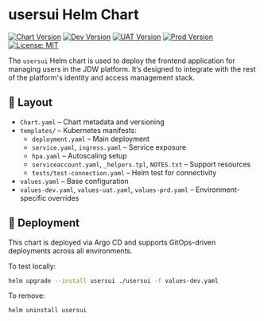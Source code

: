 # usersui Helm Chart

[![Chart Version](https://img.shields.io/badge/dynamic/yaml?url=https%3A%2F%2Fraw.githubusercontent.com%2Fjdwillmsen%2Fjdw-apps%2Fmain%2Fcharts%2Fusersui%2FChart.yaml&query=%24.appVersion&prefix=v&label=Chart)](https://github.com/jdwillmsen/jdw-apps/blob/main/charts/usersui/Chart.yaml)
[![Dev Version](https://img.shields.io/badge/dynamic/yaml?url=https%3A%2F%2Fraw.githubusercontent.com%2Fjdwillmsen%2Fjdw-apps%2Fmain%2Fcharts%2Fusersui%2FChart.yaml&query=%24.appVersion&prefix=v&label=Dev)](https://github.com/jdwillmsen/jdw-apps/blob/main/charts/usersui/values-dev.yaml)
[![UAT Version](https://img.shields.io/badge/dynamic/yaml?url=https%3A%2F%2Fraw.githubusercontent.com%2Fjdwillmsen%2Fjdw-apps%2Fmain%2Fcharts%2Fusersui%2FChart.yaml&query=%24.appVersion&prefix=v&label=UAT)](https://github.com/jdwillmsen/jdw-apps/blob/main/charts/usersui/values-uat.yaml)
[![Prod Version](https://img.shields.io/badge/dynamic/yaml?url=https%3A%2F%2Fraw.githubusercontent.com%2Fjdwillmsen%2Fjdw-apps%2Fmain%2Fcharts%2Fusersui%2Fvalues-prd.yaml&query=%24.image.tag&prefix=v&label=Prod)](https://github.com/jdwillmsen/jdw-apps/blob/main/charts/usersui/values-prd.yaml)
[![License: MIT](https://img.shields.io/badge/License-MIT-yellow.svg)](https://opensource.org/licenses/MIT)

The `usersui` Helm chart is used to deploy the frontend application for managing users in the JDW platform. It’s designed to integrate with the rest of the platform's identity and access management stack.

## 📁 Layout

- `Chart.yaml` – Chart metadata and versioning
- `templates/` – Kubernetes manifests:
    - `deployment.yaml` – Main deployment
    - `service.yaml`, `ingress.yaml` – Service exposure
    - `hpa.yaml` – Autoscaling setup
    - `serviceaccount.yaml`, `_helpers.tpl`, `NOTES.txt` – Support resources
    - `tests/test-connection.yaml` – Helm test for connectivity
- `values.yaml` – Base configuration
- `values-dev.yaml`, `values-uat.yaml`, `values-prd.yaml` – Environment-specific overrides

## 🚀 Deployment

This chart is deployed via Argo CD and supports GitOps-driven deployments across all environments.

To test locally:

```bash
helm upgrade --install usersui ./usersui -f values-dev.yaml
```

To remove:

```bash
helm uninstall usersui
```

